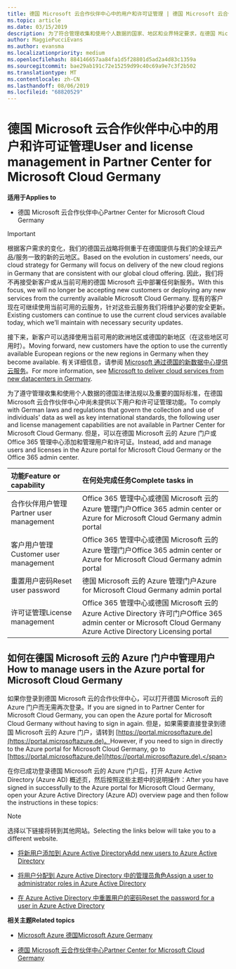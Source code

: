```yaml
---
title: 德国 Microsoft 云合作伙伴中心中的用户和许可证管理 | 德国 Microsoft 云合作伙伴中心
ms.topic: article
ms.date: 03/15/2019
description: 为了符合管理收集和使用个人数据的国家、地区和业界特定要求，在德国 Microsoft 云合作伙伴中心中尚未提供用户管理功能。 但是，可以在德国 Microsoft 云的 Azure 门户中添加和管理用户。
author: MaggiePucciEvans
ms.author: evansma
ms.localizationpriority: medium
ms.openlocfilehash: 884146657aa84fa1d5f28801d5ad2a4d83c1359a
ms.sourcegitcommit: bae29ab191c72e15259d99c40c69a9e7c3f2b502
ms.translationtype: MT
ms.contentlocale: zh-CN
ms.lasthandoff: 08/06/2019
ms.locfileid: "68820529"
---
```

# <a name="user-and-license-management-in-partner-center-for-microsoft-cloud-germany"></a><span data-ttu-id="91ddc-104">德国 Microsoft 云合作伙伴中心中的用户和许可证管理</span><span class="sxs-lookup"><span data-stu-id="91ddc-104">User and license management in Partner Center for Microsoft Cloud Germany</span></span>

<span data-ttu-id="91ddc-105">**适用于**</span><span class="sxs-lookup"><span data-stu-id="91ddc-105">**Applies to**</span></span>

-  <span data-ttu-id="91ddc-106">德国 Microsoft 云合作伙伴中心</span><span class="sxs-lookup"><span data-stu-id="91ddc-106">Partner Center for Microsoft Cloud Germany</span></span>

> [!IMPORTANT]
> <span data-ttu-id="91ddc-107">根据客户需求的变化，我们的德国云战略将侧重于在德国提供与我们的全球云产品/服务一致的新的云地区。</span><span class="sxs-lookup"><span data-stu-id="91ddc-107">Based on the evolution in customers’ needs, our cloud strategy for Germany will focus on delivery of the new cloud regions in Germany that are consistent with our global cloud offering.</span></span> <span data-ttu-id="91ddc-108">因此，我们将不再接受新客户或从当前可用的德国 Microsoft 云中部署任何新服务。</span><span class="sxs-lookup"><span data-stu-id="91ddc-108">With this focus, we will no longer be accepting new customers or deploying any new services from the currently available Microsoft Cloud Germany.</span></span> <span data-ttu-id="91ddc-109">现有的客户现在可继续使用当前可用的云服务，针对这些云服务我们将维护必要的安全更新。</span><span class="sxs-lookup"><span data-stu-id="91ddc-109">Existing customers can continue to use the current cloud services available today, which we’ll maintain with necessary security updates.</span></span>
>  
> <span data-ttu-id="91ddc-110">接下来，新客户可以选择使用当前可用的欧洲地区或德国的新地区（在这些地区可用时）。</span><span class="sxs-lookup"><span data-stu-id="91ddc-110">Moving forward, new customers have the option to use the currently available European regions or the new regions in Germany when they become available.</span></span> <span data-ttu-id="91ddc-111">有关详细信息，请参阅 [Microsoft 通过德国的新数据中心提供云服务](https://news.microsoft.com/europe/2018/08/31/microsoft-to-deliver-cloud-services-from-new-datacentres-in-germany-in-2019-to-meet-evolving-customer-needs/)。</span><span class="sxs-lookup"><span data-stu-id="91ddc-111">For more information, see [Microsoft to deliver cloud services from new datacenters in Germany](https://news.microsoft.com/europe/2018/08/31/microsoft-to-deliver-cloud-services-from-new-datacentres-in-germany-in-2019-to-meet-evolving-customer-needs/).</span></span>

<span data-ttu-id="91ddc-112">为了遵守管理收集和使用个人数据的德国法律法规以及重要的国际标准，在德国 Microsoft 云合作伙伴中心中尚未提供以下用户和许可证管理功能。</span><span class="sxs-lookup"><span data-stu-id="91ddc-112">To comply with German laws and regulations that govern the collection and use of individuals' data as well as key international standards, the following user and license management capabilities are not available in Partner Center for Microsoft Cloud Germany.</span></span> <span data-ttu-id="91ddc-113">但是，可以在德国 Microsoft 云的 Azure 门户或 Office 365 管理中心添加和管理用户和许可证。</span><span class="sxs-lookup"><span data-stu-id="91ddc-113">Instead, add and manage users and licenses in the Azure portal for Microsoft Cloud Germany or the Office 365 admin center.</span></span>

<span data-ttu-id="91ddc-114">功能</span><span class="sxs-lookup"><span data-stu-id="91ddc-114">Feature or capability</span></span> | <span data-ttu-id="91ddc-115">在何处完成任务</span><span class="sxs-lookup"><span data-stu-id="91ddc-115">Complete tasks in</span></span>
:--- | :---
<span data-ttu-id="91ddc-116">合作伙伴用户管理</span><span class="sxs-lookup"><span data-stu-id="91ddc-116">Partner user management</span></span> | <span data-ttu-id="91ddc-117">Office 365 管理中心或德国 Microsoft 云的 Azure 管理门户</span><span class="sxs-lookup"><span data-stu-id="91ddc-117">Office 365 admin center or Azure for Microsoft Cloud Germany admin portal</span></span>
<span data-ttu-id="91ddc-118">客户用户管理</span><span class="sxs-lookup"><span data-stu-id="91ddc-118">Customer user management</span></span> | <span data-ttu-id="91ddc-119">Office 365 管理中心或德国 Microsoft 云的 Azure 管理门户</span><span class="sxs-lookup"><span data-stu-id="91ddc-119">Office 365 admin center or Azure for Microsoft Cloud Germany admin portal</span></span>
<span data-ttu-id="91ddc-120">重置用户密码</span><span class="sxs-lookup"><span data-stu-id="91ddc-120">Reset user password</span></span> | <span data-ttu-id="91ddc-121">德国 Microsoft 云的 Azure 管理门户</span><span class="sxs-lookup"><span data-stu-id="91ddc-121">Azure for Microsoft Cloud Germany admin portal</span></span>
<span data-ttu-id="91ddc-122">许可证管理</span><span class="sxs-lookup"><span data-stu-id="91ddc-122">License management</span></span> | <span data-ttu-id="91ddc-123">Office 365 管理中心或德国 Microsoft 云的 Azure Active Directory 许可门户</span><span class="sxs-lookup"><span data-stu-id="91ddc-123">Office 365 admin center or Microsoft Cloud Germany Azure Active Directory Licensing portal</span></span>

## <a name="how-to-manage-users-in-the-azure-portal-for-microsoft-cloud-germany"></a><span data-ttu-id="91ddc-124">如何在德国 Microsoft 云的 Azure 门户中管理用户</span><span class="sxs-lookup"><span data-stu-id="91ddc-124">How to manage users in the Azure portal for Microsoft Cloud Germany</span></span> 

<span data-ttu-id="91ddc-125">如果你登录到德国 Microsoft 云的合作伙伴中心，可以打开德国 Microsoft 云的 Azure 门户而无需再次登录。</span><span class="sxs-lookup"><span data-stu-id="91ddc-125">If you are signed in to Partner Center for Microsoft Cloud Germany, you can open the Azure portal for Microsoft Cloud Germany without having to sign in again.</span></span> <span data-ttu-id="91ddc-126">但是，如果需要直接登录到德国 Microsoft 云的 Azure 门户，请转到 [https://portal.microsoftazure.de](https://portal.microsoftazure.de)。</span><span class="sxs-lookup"><span data-stu-id="91ddc-126">However, if you need to sign in directly to the Azure portal for Microsoft Cloud Germany, go to [https://portal.microsoftazure.de](https://portal.microsoftazure.de).</span></span> 

<span data-ttu-id="91ddc-127">在你已成功登录德国 Microsoft 云的 Azure 门户后，打开 Azure Active Directory (Azure AD) 概述页，然后按照这些主题中的说明操作：</span><span class="sxs-lookup"><span data-stu-id="91ddc-127">After you have signed in successfully to the Azure portal for Microsoft Cloud Germany, open your Azure Active Directory (Azure AD) overview page and then follow the instructions in these topics:</span></span>

> [!NOTE]  
> <span data-ttu-id="91ddc-128">选择以下链接将转到其他网站。</span><span class="sxs-lookup"><span data-stu-id="91ddc-128">Selecting the links below will take you to a different website.</span></span> 

-  [<span data-ttu-id="91ddc-129">将新用户添加到 Azure Active Directory</span><span class="sxs-lookup"><span data-stu-id="91ddc-129">Add new users to Azure Active Directory</span></span>](https://docs.microsoft.com/azure/active-directory/active-directory-users-create-azure-portal)

-  [<span data-ttu-id="91ddc-130">将用户分配到 Azure Active Directory 中的管理员角色</span><span class="sxs-lookup"><span data-stu-id="91ddc-130">Assign a user to administrator roles in Azure Active Directory</span></span>](https://docs.microsoft.com/azure/active-directory/active-directory-users-assign-role-azure-portal)

-  [<span data-ttu-id="91ddc-131">在 Azure Active Directory 中重置用户的密码</span><span class="sxs-lookup"><span data-stu-id="91ddc-131">Reset the password for a user in Azure Active Directory</span></span>](https://docs.microsoft.com/azure/active-directory/active-directory-users-reset-password-azure-portal)

<span data-ttu-id="91ddc-132">**相关主题**</span><span class="sxs-lookup"><span data-stu-id="91ddc-132">**Related topics**</span></span>

-  [<span data-ttu-id="91ddc-133">Microsoft Azure 德国</span><span class="sxs-lookup"><span data-stu-id="91ddc-133">Microsoft Azure Germany</span></span>](https://azure.microsoft.com/global-infrastructure/germany/)

-  [<span data-ttu-id="91ddc-134">德国 Microsoft 云合作伙伴中心</span><span class="sxs-lookup"><span data-stu-id="91ddc-134">Partner Center for Microsoft Cloud Germany</span></span>](partner-center-for-microsoft-cloud-germany.md)


